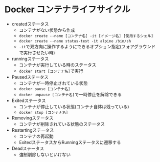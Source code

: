 # Docker コンテナライフサイクル

- createdステータス
  - コンテナがない状態から作成
  - `docker create --name [コンテナ名] -it [イメージ名] [使用するシェル]`
  - `docker create --name status-test -it alpine /bin/sh`
  - `-it`で双方向に操作するようにできるオプション指定(フォアグラウンドで実行させたい時)
- runningステータス
  - コンテナが実行している時のステータス
  - `docker start [コンテナ名]`で実行
- Pausedステータス
  - コンテナが一時停止されている状態
  - `docker pause [コンテナ名]`
  - `docker unpause [コンテナ名]`で一時停止を解除できる
- Exitedステータス
  - コンテナが停止している状態(コンテナ自体は残っている)
  - `docker stop [コンテナ名]`
- Removingステータス
  - コンテナが削除されている状態のステータス
- Restartingステータス
  - コンテナの再起動
  - ExitedステータスからRunningステータスに遷移する
- Deadステータス
  - 強制削除しないといけない